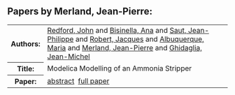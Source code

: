 <h2>Papers by Merland, Jean-Pierre:</h2>
<!-- Begin papers -->
<table>
<tr><th>Authors:</th><td>
<a href="../authors/author_199.html">Redford, John</a> and 
<a href="../authors/author_023.html">Bisinella, Ana</a> and 
<a href="../authors/author_208.html">Saut, Jean-Philippe</a> and 
<a href="../authors/author_201.html">Robert, Jacques</a> and 
<a href="../authors/author_002.html">Albuquerque, Maria</a> and 
<a href="../authors/author_163.html">Merland, Jean-Pierre</a> and 
<a href="../authors/author_077.html">Ghidaglia, Jean-Michel</a>
</td></tr>
<tr><th>Title:  </th><td>Modelica Modelling of an Ammonia Stripper</td></tr>
<tr><th>Paper:  </th><td><a href="../abstracts/Modelica2019abstract3D2.pdf">abstract</a>&nbsp;&nbsp;<a href="../papers/Modelica2019paper3D2.pdf">full paper</a></td></tr>
</table>
<br>
<!-- End papers -->